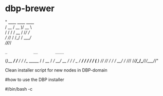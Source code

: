 # dbp-brewer
"   ____  ____  ____                   
   / __ \/ __ )/ __ \                
  / / / / __  / /_/ /                  
 / /_/ / /_/ / ____/                  
/_____/_____/_/ 

    _            __        ____         
   (_)___  _____/ /_____ _/ / /__  _____
  / / __ \/ ___/ __/ __ \/ / / _ \/ ___/
 / / / / (__  ) /_/ /_/ / / /  __/ /
/_/_/ /_/____/\__/\____/_/_/\___/_/"


Clean installer script for new nodes in DBP-domain

#how to use the DBP installer

#/bin/bash -c 
